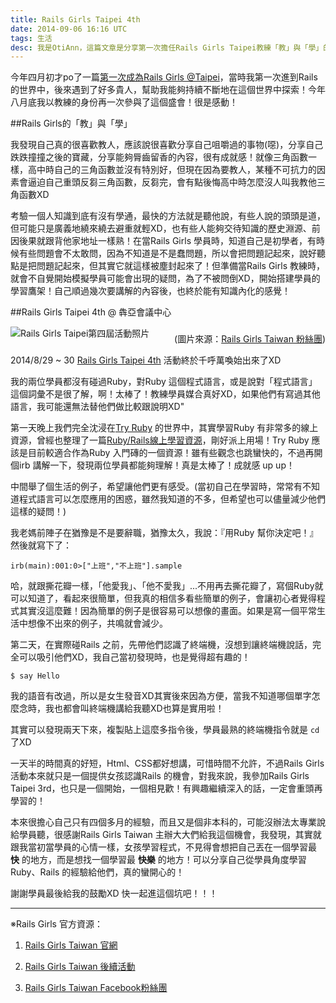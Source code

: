 ```yaml
---
title: Rails Girls Taipei 4th
date: 2014-09-06 16:16 UTC
tags: 生活
desc: 我是OtiAnn，這篇文章是分享第一次擔任Rails Girls Taipei教練「教」與「學」的歷程。
---
```


今年四月初才po了一篇[第一次成為Rails Girls @Taipei](/2014/04/09/fisrt-time-be-a-rails-girl/)，當時我第一次進到Rails 的世界中，後來遇到了好多貴人，幫助我能夠持續不斷地在這個世界中探索！今年八月底我以教練的身份再一次參與了這個盛會！很是感動！

##Rails Girls的「教」與「學」

我發現自己真的很喜歡教人，應該說很喜歡分享自己咀嚼過的事物(噁)，分享自己跌跌撞撞之後的寶藏，分享能夠脣齒留香的內容，很有成就感！就像三角函數一樣，高中時自己的三角函數並沒有特別好，但現在因為要教人，某種不可抗力的因素會逼迫自己重頭反芻三角函數，反芻完，會有點後悔高中時怎麼沒人叫我教他三角函數XD

考驗一個人知識到底有沒有學通，最快的方法就是聽他說，有些人說的頭頭是道，但可能只是廣義地繞來繞去避重就輕XD，也有些人能夠交待知識的歷史淵源、前因後果就跟背他家地址一樣熟！在當Rails Girls 學員時，知道自己是初學者，有時候有些問題會不太敢問，因為不知道是不是蠢問題，所以會把問題記起來，說好聽點是把問題記起來，但其實它就這樣被塵封起來了！但準備當Rails Girls 教練時，就會不自覺開始模擬學員可能會出現的疑問，為了不被問倒XD，開始搭建學員的學習鷹架！自己順過幾次要講解的內容後，也終於能有知識內化的感覺！

##Rails Girls Taipei 4th @ 犇亞會議中心

![Rails Girls Taipei第四屆活動照片](/images/railsgirls4th.jpg)

<span style="font-size: 14px; display: block; max-width: 680px; text-align: right; margin-top:-25px;">(圖片來源：[Rails Girls Taiwan 粉絲團](https://www.facebook.com/railsgirlstw))</span>

2014/8/29 ~ 30 [Rails Girls Taipei 4th](http://railsgirls.com/taipei) 活動終於千呼萬喚始出來了XD

我的兩位學員都沒有碰過Ruby，對Ruby 這個程式語言，或是說對「程式語言」這個詞彙不是很了解，啊！太棒了！教練學員媒合真好XD，如果他們有寫過其他語言，我可能還無法替他們做比較跟說明XD"

第一天晚上我們完全沈浸在[Try Ruby](http://tryruby.org/) 的世界中，其實學習Ruby 有非常多的線上資源，曾經也整理了一篇[Ruby/Rails線上學習資源](/2014/04/11/online-resource-of-learning-experience)，剛好派上用場！Try Ruby 應該是目前較適合作為Ruby 入門磚的一個資源！雖有些觀念也跳蠻快的，不過再開個irb 講解一下，發現兩位學員都能夠理解！真是太棒了！成就感 up up！

中間舉了個生活的例子，希望讓他們更有感受。(當初自己在學習時，常常有不知道程式語言可以怎麼應用的困惑，雖然我知道的不多，但希望也可以儘量減少他們這樣的疑問！)

我老媽前陣子在猶豫是不是要辭職，猶豫太久，我說：『用Ruby 幫你決定吧！』然後就寫下了：

~~~shell
irb(main):001:0>["上班","不上班"].sample
~~~

哈，就跟撕花瓣一樣，「他愛我」、「他不愛我」...不用再去撕花瓣了，寫個Ruby就可以知道了，看起來很簡單，但我真的相信多看些簡單的例子，會讓初心者覺得程式其實沒這麼難！因為簡單的例子是很容易可以想像的畫面。如果是寫一個平常生活中想像不出來的例子，共鳴就會減少。

第二天，在實際碰Rails 之前，先帶他們認識了終端機，沒想到讓終端機說話，完全可以吸引他們XD，我自己當初發現時，也是覺得超有趣的！

~~~shell
$ say Hello
~~~

我的語音有改過，所以是女生發音XD其實後來因為方便，當我不知道哪個單字怎麼念時，我也都會叫終端機講給我聽XD也算是實用啦！

其實可以發現兩天下來，複製貼上這麼多指令後，學員最熟的終端機指令就是 `cd` 了XD

一天半的時間真的好短，Html、CSS都好想講，可惜時間不允許，不過Rails Girls 活動本來就只是一個提供女孩認識Rails 的機會，對我來說，我參加Rails Girls Taipei 3rd，也只是一個開始，一個相見歡！有興趣繼續深入的話，一定會重頭再學習的！

本來很擔心自己只有四個多月的經驗，而且又是個非本科的，可能沒辦法太專業說給學員聽，很感謝Rails Girls Taiwan 主辦大大們給我這個機會，我發現，其實就跟我當初當學員的心情一樣，女孩學習程式，不見得會想把自己丟在一個學習最 **快** 的地方，而是想找一個學習最 **快樂** 的地方！可以分享自己從學員角度學習Ruby、Rails 的經驗給他們，真的蠻開心的！

謝謝學員最後給我的鼓勵XD 快一起進這個坑吧！！！

---

※Rails Girls 官方資源：

1. [Rails Girls Taiwan 官網](http://railsgirls.tw/)

2. [Rails Girls Taiwan 後續活動](http://rgweekly.kktix.cc/)

3. [Rails Girls Taiwan Facebook粉絲團](https://www.facebook.com/railsgirlstw)
